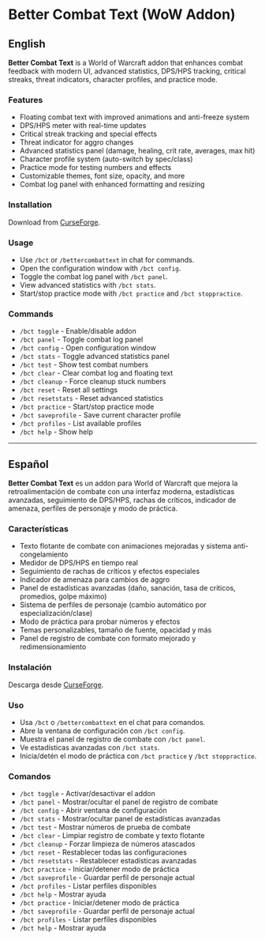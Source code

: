 # Better Combat Text (WoW Addon)

## English

**Better Combat Text** is a World of Warcraft addon that enhances combat feedback with modern UI, advanced statistics, DPS/HPS tracking, critical streaks, threat indicators, character profiles, and practice mode.

### Features

- Floating combat text with improved animations and anti-freeze system
- DPS/HPS meter with real-time updates
- Critical streak tracking and special effects
- Threat indicator for aggro changes
- Advanced statistics panel (damage, healing, crit rate, averages, max hit)
- Character profile system (auto-switch by spec/class)
- Practice mode for testing numbers and effects
- Customizable themes, font size, opacity, and more
- Combat log panel with enhanced formatting and resizing

### Installation

Download from [CurseForge](https://www.curseforge.com/wow/addons/better-combat-text).

### Usage

- Use `/bct` or `/bettercombattext` in chat for commands.
- Open the configuration window with `/bct config`.
- Toggle the combat log panel with `/bct panel`.
- View advanced statistics with `/bct stats`.
- Start/stop practice mode with `/bct practice` and `/bct stoppractice`.

### Commands

- `/bct toggle` - Enable/disable addon
- `/bct panel` - Toggle combat log panel
- `/bct config` - Open configuration window
- `/bct stats` - Toggle advanced statistics panel
- `/bct test` - Show test combat numbers
- `/bct clear` - Clear combat log and floating text
- `/bct cleanup` - Force cleanup stuck numbers
- `/bct reset` - Reset all settings
- `/bct resetstats` - Reset advanced statistics
- `/bct practice` - Start/stop practice mode
- `/bct saveprofile` - Save current character profile
- `/bct profiles` - List available profiles
- `/bct help` - Show help

---

## Español

**Better Combat Text** es un addon para World of Warcraft que mejora la retroalimentación de combate con una interfaz moderna, estadísticas avanzadas, seguimiento de DPS/HPS, rachas de críticos, indicador de amenaza, perfiles de personaje y modo de práctica.

### Características

- Texto flotante de combate con animaciones mejoradas y sistema anti-congelamiento
- Medidor de DPS/HPS en tiempo real
- Seguimiento de rachas de críticos y efectos especiales
- Indicador de amenaza para cambios de aggro
- Panel de estadísticas avanzadas (daño, sanación, tasa de críticos, promedios, golpe máximo)
- Sistema de perfiles de personaje (cambio automático por especialización/clase)
- Modo de práctica para probar números y efectos
- Temas personalizables, tamaño de fuente, opacidad y más
- Panel de registro de combate con formato mejorado y redimensionamiento

### Instalación

Descarga desde [CurseForge](https://www.curseforge.com/wow/addons/better-combat-text).

### Uso

- Usa `/bct` o `/bettercombattext` en el chat para comandos.
- Abre la ventana de configuración con `/bct config`.
- Muestra el panel de registro de combate con `/bct panel`.
- Ve estadísticas avanzadas con `/bct stats`.
- Inicia/detén el modo de práctica con `/bct practice` y `/bct stoppractice`.

### Comandos

- `/bct toggle` - Activar/desactivar el addon
- `/bct panel` - Mostrar/ocultar el panel de registro de combate
- `/bct config` - Abrir ventana de configuración
- `/bct stats` - Mostrar/ocultar panel de estadísticas avanzadas
- `/bct test` - Mostrar números de prueba de combate
- `/bct clear` - Limpiar registro de combate y texto flotante
- `/bct cleanup` - Forzar limpieza de números atascados
- `/bct reset` - Restablecer todas las configuraciones
- `/bct resetstats` - Restablecer estadísticas avanzadas
- `/bct practice` - Iniciar/detener modo de práctica
- `/bct saveprofile` - Guardar perfil de personaje actual
- `/bct profiles` - Listar perfiles disponibles
- `/bct help` - Mostrar ayuda
- `/bct practice` - Iniciar/detener modo de práctica
- `/bct saveprofile` - Guardar perfil de personaje actual
- `/bct profiles` - Listar perfiles disponibles
- `/bct help` - Mostrar ayuda

